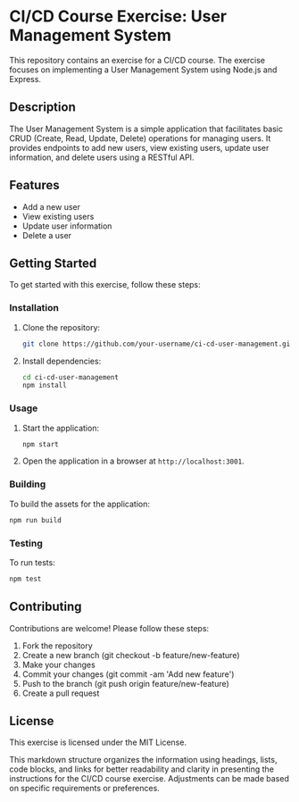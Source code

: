 # CI/CD Course Exercise: User Management System

This repository contains an exercise for a CI/CD course. The exercise focuses on implementing a User Management System using Node.js and Express.

## Description

The User Management System is a simple application that facilitates basic CRUD (Create, Read, Update, Delete) operations for managing users. It provides endpoints to add new users, view existing users, update user information, and delete users using a RESTful API.

## Features

- Add a new user
- View existing users
- Update user information
- Delete a user

## Getting Started

To get started with this exercise, follow these steps:

### Installation

1. Clone the repository:

   ```bash
   git clone https://github.com/your-username/ci-cd-user-management.git

2. Install dependencies:

   ```bash
   cd ci-cd-user-management
   npm install
   ```

### Usage

1. Start the application:

   ```bash
   npm start
   ```

2. Open the application in a browser at `http://localhost:3001`.

### Building
To build the assets for the application:

```bash
npm run build
```

### Testing
To run tests:

```bash
npm test
```

## Contributing
Contributions are welcome! Please follow these steps:

1. Fork the repository
2. Create a new branch (git checkout -b feature/new-feature)
3. Make your changes
4. Commit your changes (git commit -am 'Add new feature')
5. Push to the branch (git push origin feature/new-feature)
6. Create a pull request

## License
This exercise is licensed under the MIT License.

This markdown structure organizes the information using headings, lists, code blocks, and links for better readability and clarity in presenting the instructions for the CI/CD course exercise. Adjustments can be made based on specific requirements or preferences.
